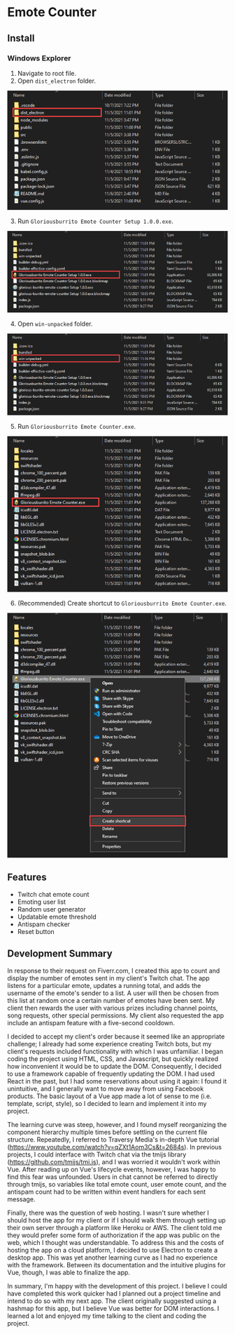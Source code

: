 # Emote Counter

## Install
### Windows Explorer
1. Navigate to root file.
2. Open `dist_electron` folder.

![](public/install_instructions1.png)

3. Run `Gloriousburrito Emote Counter Setup 1.0.0.exe`.

![](public/install_instructions2.png)

4. Open `win-unpacked` folder.

![](public/install_instructions3.png)

5. Run `Gloriousburrito Emote Counter.exe`.

![](public/install_instructions4.png)

6. (Recommended) Create shortcut to `Gloriousburrito Emote Counter.exe`.

![](public/install_instructions5.png)

## Features
- Twitch chat emote count
- Emoting user list
- Random user generator
- Updatable emote threshold
- Antispam checker
- Reset button

## Development Summary
In response to their request on Fiverr.com, I created this app to count and display the number of emotes sent in my client's Twitch chat. The app listens for a particular emote, updates a running total, and adds the username of the emote's sender to a list. A user will then be chosen from this list at random once a certain number of emotes have been sent. My client then rewards the user with various prizes including channel points, song requests, other special permissions. My client also requested the app include an antispam feature with a five-second cooldown.

I decided to accept my client's order because it seemed like an appropriate challenge; I already had some experience creating Twitch bots, but my client's requests included functionality with which I was unfamiliar. I began coding the project using HTML, CSS, and Javascript, but quickly realized how inconvenient it would be to update the DOM. Consequently, I decided to use a framework capable of frequently updating the DOM. I had used React in the past, but I had some reservations about using it again: I found it unintuitive, and I generally want to move away from using Facebook products. The basic layout of a Vue app made a lot of sense to me (i.e. template, script, style), so I decided to learn and implement it into my project.

The learning curve was steep, however, and I found myself reorganizing the component hierarchy multiple times before settling on the current file structure. Repeatedly, I referred to Traversy Media's in-depth Vue tutorial (https://www.youtube.com/watch?v=qZXt1Aom3Cs&t=2684s). In previous projects, I could interface with Twitch chat via the tmijs library (https://github.com/tmijs/tmi.js), and I was worried it wouldn't work within Vue. After reading up on Vue's lifecycle events, however, I was happy to find this fear was unfounded. Users in chat cannot be referred to directly through tmijs, so variables like total emote count, user emote count, and the antispam count had to be written within event handlers for each sent message.

Finally, there was the question of web hosting. I wasn't sure whether I should host the app for my client or if I should walk them through setting up their own server through a platform like Heroku or AWS. The client told me they would prefer some form of authorization if the app was public on the web, which I thought was understandable. To address this and the costs of hosting the app on a cloud platform, I decided to use Electron to create a desktop app. This was yet another learning curve as I had no experience with the framework. Between its documentation and the intuitive plugins for Vue, though, I was able to finalize the app.

In summary, I'm happy with the development of this project. I believe I could have completed this work quicker had I planned out a project timeline and intend to do so with my next app. The client originally suggested using a hashmap for this app, but I believe Vue was better for DOM interactions. I learned a lot and enjoyed my time talking to the client and coding the project.
